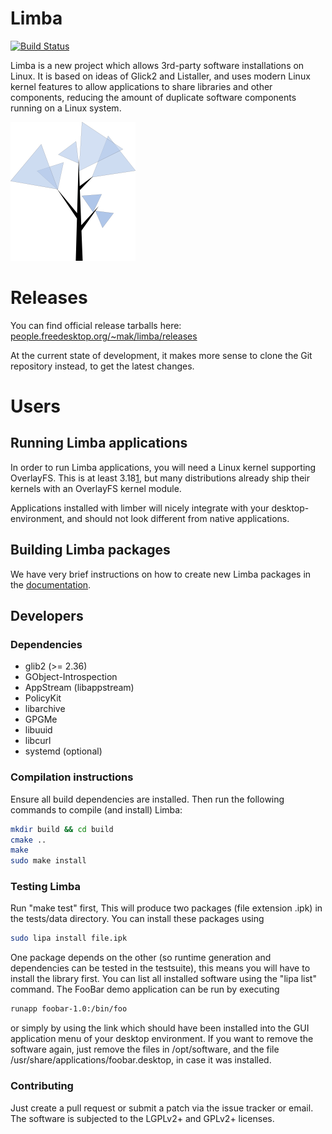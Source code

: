 Limba
==============
[![Build Status](https://travis-ci.org/ximion/limba.svg?branch=master)](https://travis-ci.org/ximion/limba)

Limba is a new project which allows 3rd-party software installations on Linux.
It is based on ideas of Glick2 and Listaller, and uses modern Linux kernel features
to allow applications to share libraries and other components, reducing the amount
of duplicate software components running on a Linux system.

![Limba logo](data/limba-small.png "Logo")

# Releases
You can find official release tarballs here: [people.freedesktop.org/~mak/limba/releases](http://people.freedesktop.org/~mak/limba/releases/)

At the current state of development, it makes more sense to clone the Git repository instead, to
get the latest changes.

# Users
## Running Limba applications
In order to run Limba applications, you will need a Linux kernel supporting OverlayFS.
This is at least 3.18[1], but many distributions already ship their kernels with an OverlayFS
kernel module.

Applications installed with limber will nicely integrate with your desktop-environment, and should not
look different from native applications.

[1]: http://lwn.net/Articles/618140/

## Building Limba packages
We have very brief instructions on how to create new Limba packages
in the [documentation](http://people.freedesktop.org/~mak/limba/docs/create-package/).

## Developers
### Dependencies
 * glib2 (>= 2.36)
 * GObject-Introspection
 * AppStream (libappstream)
 * PolicyKit
 * libarchive
 * GPGMe
 * libuuid
 * libcurl
 * systemd (optional)

### Compilation instructions
Ensure all build dependencies are installed.
Then run the following commands to compile (and install) Limba:

```bash
mkdir build && cd build
cmake ..
make
sudo make install
```

### Testing Limba
Run "make test" first, This will produce two packages (file extension .ipk) in the tests/data directory.
You can install these packages using
```bash
sudo lipa install file.ipk
```
One package depends on the other (so runtime generation and dependencies can be tested in the testsuite),
this means you will have to install the library first.
You can list all installed software using the "lipa list" command.
The FooBar demo application can be run by executing
```bash
runapp foobar-1.0:/bin/foo
```
or simply by using the link which should have been installed into the GUI application menu of your desktop
environment.
If you want to remove the software again, just remove the files in /opt/software,
and the file /usr/share/applications/foobar.desktop, in case it was installed.

### Contributing
Just create a pull request or submit a patch via the issue tracker or email.
The software is subjected to the LGPLv2+ and GPLv2+ licenses.
